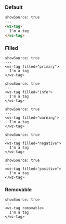 ### Default

```html
showSource: true
---
<wz-tag>
  I'm a tag
</wz-tag>
```

### Filled

```html|span-2
showSource: true
---
<wz-tag filled="primary">
  I'm a tag
</wz-tag>
```

```html|span-2
showSource: true
---
<wz-tag filled="info">
  I'm a tag
</wz-tag>
```

```html|span-2
showSource: true
---
<wz-tag filled="warning">
  I'm a tag
</wz-tag>
```

```html|span-2
showSource: true
---
<wz-tag filled="negative">
  I'm a tag
</wz-tag>
```

```html|span-2
showSource: true
---
<wz-tag filled="positive">
  I'm a tag
</wz-tag>
```

### Removable

```html|span-2
showSource: true
---
<wz-tag removable>
  I'm a tag
</wz-tag>
```
